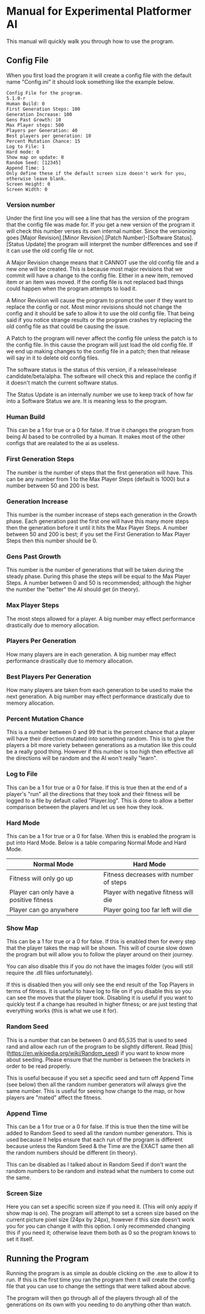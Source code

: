 # Manual for Experimental Platformer AI

This manual will quickly walk you through how to use the program.

## Config File

When you first load the program it will create a config file with the default name "Config.ini" it should look something like the example below.

```
Config File for the program.
5.1.0-r
Human Build: 0
First Generation Steps: 100
Generation Increase: 100
Gens Past Growth: 10
Max Player steps: 500
Players per Generation: 40
Best players per generation: 10
Percent Mutation Chance: 15
Log to File: 1
Hard mode: 0
Show map on update: 0
Random Seed: [12345]
Append Time: 1
Only define these if the default screen size doesn't work for you, otherwise leave blank.
Screen Height: 0
Screen Width: 0

```

### Version number

Under the first line you will see a line that has the version of the program that the config file was made for. If you get a new version of the program it will check this number verses its own internal number. 
Since the versioning goes [Major Revision].[Minor Revision].[Patch Number]-[Software Status].[Status Update] the program will interpret the number differences and see if it can use the old config file or not.

A Major Revision change means that it CANNOT use the old config file and a new one will be created. This is because most major revisions that we commit will have a change to the config file. 
Either in a new item, removed item or an item was moved. If the config file is not replaced bad things could happen when the program attempts to load it.

A Minor Revision will cause the program to prompt the user if they want to replace the config or not. Most minor revisions should not change the config and it should be safe to allow it to use the old config file. 
That being said if you notice strange results or the program crashes try replacing the old config file as that could be causing the issue.

A Patch to the program will never affect the config file unless the patch is to the config file. In this cause the program will just load the old config file. If we end up making changes to the config file 
in a patch; then that release will say in it to delete old config files.

The software status is the status of this version, if a release/release candidate/beta/alpha. The software will check this and replace the config if it doesn't match the current software status.

The Status Update is an internally number we use to keep track of how far into a Software Status we are. It is meaning less to the program.

### Human Build

This can be a 1 for true or a 0 for false. If true it changes the program from being AI based to be controlled by a human. It makes most of the other configs that are realated to the ai as useless.

### First Generation Steps

The number is the number of steps that the first generation will have. This can be any number from 1 to the Max Player Steps (default is 1000) but a number between 50 and 200 is best.

### Generation Increase

This number is the number increase of steps each generation in the Growth phase. Each generation past the first one will have this many more steps then the generation before it until it hits the Max Player Steps. 
A number between 50 and 200 is best; if you set the First Generation to Max Player Steps then this number should be 0.

### Gens Past Growth

This number is the number of generations that will be taken during the steady phase. During this phase the steps will be equal to the Max Player Steps. 
A number between 0 and 50 is recommended; although the higher the number the "better" the AI should get (in theory).

### Max Player Steps

The most steps allowed for a player. A big number may effect performance drastically due to memory allocation.

### Players Per Generation

How many players are in each generation. A big number may effect performance drastically due to memory allocation.
 
### Best Players Per Generation

How many players are taken from each generation to be used to make the next generation. A big number may effect performance drastically due to memory allocation.

### Percent Mutation Chance

This is a number between 0 and 99 that is the percent chance that a player will have their direction mutated into something random. This is to give the players a bit more variety between generations 
as a mutation like this could be a really good thing. However if this number is too high then effective all the directions will be random and the AI won't really "learn".

### Log to File

This can be a 1 for true or a 0 for false. If this is true then at the end of a player's "run" all the directions that they took and their fitness will be logged to a file by default 
called "Player.log". This is done to allow a better comparison between the players and let us see how they look.

### Hard Mode

This can be a 1 for true or a 0 for false. When this is enabled the program is put into Hard Mode. Below is a table comparing Normal Mode and Hard Mode.

| Normal Mode                             | Hard Mode                              | 
| --------------------------------------- | -------------------------------------- |
| Fitness will only go up                 | Fitness decreases with number of steps |
| Player can only have a positive fitness | Player with negative fitness will die  |
| Player can go anywhere                  | Player going too far left will die     |

### Show Map

This can be a 1 for true or a 0 for false. If this is enabled then for every step that the player takes the map will be shown. This will of course slow down the program but will allow you to follow 
the player around on their journey.

You can also disable this if you do not have the images folder (you will still require the .dll files unfortunately).

If this is disabled then you will only see the end result of the Top Players in terms of fitness. It is useful to have log to file on if you disable this so you can see the moves that the player took. 
Disabling it is useful if you want to quickly test if a change has resulted in higher fitness; or are just testing that everything works (this is what we use it for).

### Random Seed

This is a number that can be between 0 and 65,535 that is used to seed rand and allow each run of the program to be slightly different. Read [this] (https://en.wikipedia.org/wiki/Random_seed) if you want to 
know more about seeding. Please ensure that the number is between the brackets in order to be read properly.

This is useful because if you set a specific seed and turn off Append Time (see below) then all the random number generators will always give the same number. This is useful for seeing how change to the map, 
or how players are "mated" affect the fitness. 

### Append Time

This can be a 1 for true or a 0 for false. If this is true then the time will be added to Random Seed to seed all the random number generators. This is used because it helps ensure that each run of the 
program is different because unless the Random Seed & the Time are the EXACT same then all the random numbers should be different (in theory).

This can be disabled as I talked about in Random Seed if don't want the random numbers to be random and instead what the numbers to come out the same.

### Screen Size

Here you can set a specific screen size if you need it. (This will only apply if show map is on). The program will attempt to set a screen size based on the current picture pixel size (24px by 24px), however if 
this size doesn't work you for you can change it with this option. I only recommended changing this if you need it; otherwise leave them both as 0 so the program knows to set it itself.

## Running the Program

Running the program is as simple as double clicking on the .exe to allow it to run. If this is the first time you ran the program then it will create the config file that you can use to change the settings 
that were talked about above.

The program will then go through all of the players through all of the generations on its own with you needing to do anything other than watch.
